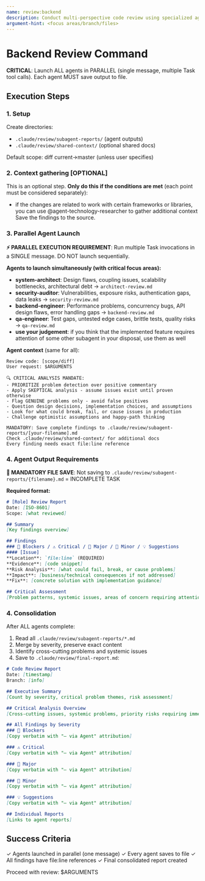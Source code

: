 ```yaml
---
name: review:backend
description: Conduct multi-perspective code review using specialized agents for architecture, security, backend, QA, and ML
argument-hint: <focus areas/branch/files>
---
```


# Backend Review Command

**CRITICAL**: Launch ALL agents in PARALLEL (single message, multiple Task tool calls). Each agent MUST save output to file.

## Execution Steps

### 1. Setup
Create directories:
- `.claude/review/subagent-reports/` (agent outputs)
- `.claude/review/shared-context/` (optional shared docs)

Default scope: diff current→master (unless user specifies)

### 2. Context gathering [OPTIONAL]
This is an optional step. **Only do this if the conditions are met** (each point must be considered separately):
- if the changes are related to work with certain frameworks or libraries, you can use @agent-technology-researcher to gather additional context
Save the findings to the source.

### 3. Parallel Agent Launch

**⚡ PARALLEL EXECUTION REQUIREMENT**: Run multiple Task invocations in a SINGLE message. DO NOT launch sequentially.

**Agents to launch simultaneously (with critical focus areas):**
- **system-architect**: Design flaws, coupling issues, scalability bottlenecks, architectural debt → `architect-review.md`
- **security-auditor**: Vulnerabilities, exposure risks, authentication gaps, data leaks → `security-review.md`  
- **backend-engineer**: Performance problems, concurrency bugs, API design flaws, error handling gaps → `backend-review.md`
- **qa-engineer**: Test gaps, untested edge cases, brittle tests, quality risks → `qa-review.md`
- **use your judgement**: if you think that the implemented feature requires attention of some other subagent in your disposal, use them as well

**Agent context** (same for all):
```
Review code: [scope/diff]
User request: $ARGUMENTS

🔍 CRITICAL ANALYSIS MANDATE:
- PRIORITIZE problem detection over positive commentary
- Apply SKEPTICAL analysis - assume issues exist until proven otherwise
- Flag GENUINE problems only - avoid false positives
- Question design decisions, implementation choices, and assumptions
- Look for what could break, fail, or cause issues in production
- Challenge optimistic assumptions and happy-path thinking

MANDATORY: Save complete findings to .claude/review/subagent-reports/[your-filename].md
Check .claude/review/shared-context/ for additional docs
Every finding needs exact file:line reference
```

### 4. Agent Output Requirements

**🔴 MANDATORY FILE SAVE**: Not saving to `.claude/review/subagent-reports/{filename}.md` = INCOMPLETE TASK

**Required format:**
```markdown
# [Role] Review Report
Date: [ISO-8601]
Scope: [what reviewed]

## Summary
[Key findings overview]

## Findings
### 🚨 Blockers / ⚠️ Critical / 🔸 Major / 🔹 Minor / 💡 Suggestions
#### [Issue]
**Location**: `file:line` (REQUIRED)
**Evidence**: [code snippet]
**Risk Analysis**: [what could fail, break, or cause problems]
**Impact**: [business/technical consequences if not addressed]
**Fix**: [concrete solution with implementation guidance]

## Critical Assessment
[Problem patterns, systemic issues, areas of concern requiring attention]
```

### 4. Consolidation

After ALL agents complete:
1. Read all `.claude/review/subagent-reports/*.md`
2. Merge by severity, preserve exact content
3. Identify cross-cutting problems and systemic issues
4. Save to `.claude/review/final-report.md`:

```markdown
# Code Review Report
Date: [timestamp]
Branch: [info]

## Executive Summary
[Count by severity, critical problem themes, risk assessment]

## Critical Analysis Overview
[Cross-cutting issues, systemic problems, priority risks requiring immediate attention]

## All Findings by Severity
### 🚨 Blockers
[Copy verbatim with "— via Agent" attribution]

### ⚠️ Critical
[Copy verbatim with "— via Agent" attribution]

### 🔸 Major
[Copy verbatim with "— via Agent" attribution]

### 🔹 Minor
[Copy verbatim with "— via Agent" attribution]

### 💡 Suggestions
[Copy verbatim with "— via Agent" attribution]

## Individual Reports
[Links to agent reports]
```

## Success Criteria
✓ Agents launched in parallel (one message)
✓ Every agent saves to file
✓ All findings have file:line references
✓ Final consolidated report created

Proceed with review: $ARGUMENTS